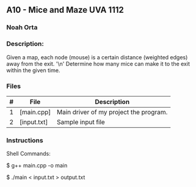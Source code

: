 ## A10 - Mice and Maze UVA 1112
### Noah Orta
### Description:

Given a map, each node (mouse) is a certain distance (weighted edges) away from the exit. '\n'
Determine how many mice can make it to the exit within the given time.

### Files

|   #   | File            | Description                                        |
| :---: | --------------- | -------------------------------------------------- |
|   1   | [main.cpp]      | Main driver of my project the program.      |
|   2   | [input.txt]     | Sample input file                              |

### Instructions

Shell Commands:

$ g++ main.cpp -o main

$ ./main < input.txt > output.txt
